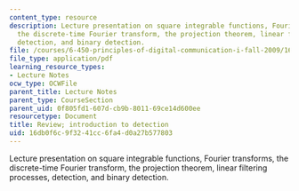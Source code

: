 ```yaml
---
content_type: resource
description: Lecture presentation on square integrable functions, Fourier transforms,
  the discrete-time Fourier transform, the projection theorem, linear filtering processes,
  detection, and binary detection.
file: /courses/6-450-principles-of-digital-communication-i-fall-2009/16db0f6c9f3241cc6fa4d0a27b577803_MIT6_450F09_slide16.pdf
file_type: application/pdf
learning_resource_types:
- Lecture Notes
ocw_type: OCWFile
parent_title: Lecture Notes
parent_type: CourseSection
parent_uid: 0f805fd1-607d-cb9b-8011-69ce14d600ee
resourcetype: Document
title: Review; introduction to detection
uid: 16db0f6c-9f32-41cc-6fa4-d0a27b577803
---
```

Lecture presentation on square integrable functions, Fourier transforms, the discrete-time Fourier transform, the projection theorem, linear filtering processes, detection, and binary detection.

